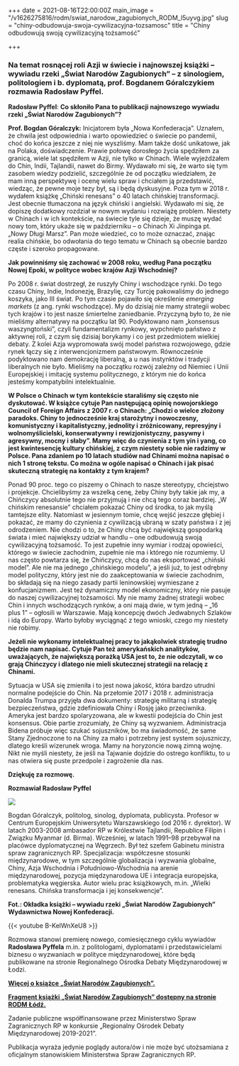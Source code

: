 +++
date = 2021-08-16T22:00:00Z
main_image = "/v1626275816/rodm/swiat_narodow_zagubionych_RODM_l5uyvg.jpg"
slug = "chiny-odbudowuja-swoja-cywilizacyjna-tozsamosc"
title = "Chiny odbudowują swoją cywilizacyjną tożsamość"

+++
### **Na temat rosnącej roli Azji w świecie i najnowszej książki – wywiadu rzeki „Świat Narodów Zagubionych” – z sinologiem, politologiem i b. dyplomatą, prof. Bogdanem Góralczykiem rozmawia Radosław Pyffel.**

**Radosław Pyffel**: **Co skłoniło Pana to publikacji najnowszego wywiadu rzeki „Świat Narodów Zagubionych”?**

**Prof. Bogdan Góralczyk:** Inicjatorem była „Nowa Konfederacja”. Uznałem, że chwila jest odpowiednia i warto opowiedzieć o świecie po pandemii, choć do końca jeszcze z niej nie wyszliśmy. Mam także dość unikatowe, jak na Polaka, doświadczenie. Prawie połowę dorosłego życia spędziłem za granicą, wiele lat spędziłem w Azji, nie tylko w Chinach. Wiele wyjeżdżałem do Chin, Indii, Tajlandii, nawet do Birmy. Wydawało mi się, że warto się tym zasobem wiedzy podzielić, szczególnie że od początku wiedziałem, że mam inną perspektywę i ocenę wielu spraw i chciałem ją przedstawić, wiedząc, że pewne moje tezy był, są i będą dyskusyjne. Poza tym w 2018 r. wydałem książkę „Chiński renesans” o 40 latach chińskiej transformacji. Jest obecnie tłumaczona na język chiński i angielski. Wydawało mi się, że dopiszę dodatkowy rozdział w nowym wydaniu i rozwiążę problem. Niestety w Chinach i w ich kontekście, na świecie tyle się dzieje, że muszę wydać nowy tom, który ukaże się w październiku – o Chinach Xi Jinpinga pt. „Nowy Długi Marsz”. Pan może wiedzieć, co to może oznaczać, znając realia chińskie, bo odwołania do tego tematu w Chinach są obecnie bardzo częste i szeroko propagowane.

**Jak powinniśmy się zachować w 2008 roku, według Pana początku Nowej Epoki, w polityce wobec krajów Azji Wschodniej?**

Po 2008 r. świat dostrzegł, że ruszyły Chiny i wschodzące rynki. Do tego czasu Chiny, Indie, Indonezję, Brazylię, czy Turcję pakowaliśmy do jednego koszyka, jako III świat. Po tym czasie pojawiło się określenie _emerging markets_ (z ang. rynki wschodzące). My do dzisiaj nie mamy strategii wobec tych krajów i to jest nasze śmiertelne zaniedbanie. Przyczyną było to, że nie mieliśmy alternatywy na początku lat 90. Podyktowano nam „konsensus waszyngtoński”, czyli fundamentalizm rynkowy, wypchnięto państwo z aktywnej roli, z czym się dzisiaj borykamy i co jest przedmiotem wielkiej debaty. Z kolei Azja wypromowała swój model państwa rozwojowego, gdzie rynek łączy się z interwencjonizmem państwowym. Równocześnie podyktowano nam demokrację liberalną, a u nas instynktów i tradycji liberalnych nie było. Mieliśmy na początku rozwój zależny od Niemiec i Unii Europejskiej i imitację systemu politycznego, z którym nie do końca jesteśmy kompatybilni intelektualnie.

**W Polsce o Chinach w tym kontekście staraliśmy się często nie dyskutować. W książce cytuje Pan następującą opinię nowojorskiego Council of Foreign Affairs z 2007 r. o Chinach: „Chodzi o wielce złożony paradoks. Chiny to jednocześnie kraj starożytny i nowoczesny, komunistyczny i kapitalistyczny, jednolity i zróżnicowany, represyjny i wolnomyślicielski, konserwatywny i rewizjonistyczny, pasywny i agresywny, mocny i słaby”. Mamy więc do czynienia z tym yin i yang, co jest kwintesencję kultury chińskiej, z czym niestety sobie nie radzimy w Polsce. Pana zdaniem po 10 latach studiów nad Chinami można napisać o nich 1 stronę tekstu. Co można w ogóle napisać o Chinach i jak pisać skuteczną strategię na kontakty z tym krajem?**

Ponad 90 proc. tego co piszemy o Chinach to nasze stereotypy, chciejstwo i projekcje. Chcielibyśmy za wszelką cenę, żeby Chiny były takie jak my, a Chińczycy absolutnie tego nie przyjmują i nie chcą tego coraz bardziej. „W chińskim renesansie” chciałem pokazać Chiny od środka, to jak myślą tamtejsze elity. Natomiast w jesiennym tomie, chcę wejść jeszcze głębiej i pokazać, ze mamy do czynienia z cywilizacją ubraną w szaty państwa i z jej odrodzeniem. Nie chodzi o to, że Chiny chcą być największą gospodarką świata i mieć największy udział w handlu – one odbudowują swoją cywilizacyjną tożsamość. To jest zupełnie inny wymiar i rodzaj opowieści, którego w świecie zachodnim, zupełnie nie ma i którego nie rozumiemy. U nas często powtarza się, że Chińczycy, chcą do nas eksportować „chiński model”. Ale nie ma jednego „chińskiego modelu”, a jeśli już, to jest odrębny model polityczny, który jest nie do zaakceptowania w świecie zachodnim, bo składają się na niego zasady partii leninowskiej wymieszane z konfucjanizmem. Jest też dynamiczny model ekonomiczny, który nie pasuje do naszej cywilizacyjnej tożsamości. My nie mamy żadnej strategii wobec Chin i innych wschodzących rynków, a oni mają dwie, w tym jedną – „16 plus 1” – ogłosili w Warszawie. Mają koncepcję dwóch Jedwabnych Szlaków i idą do Europy. Warto byłoby wyciągnąć z tego wnioski, czego my niestety nie robimy.

**Jeżeli nie wykonamy intelektualnej pracy to jakąkolwiek strategię trudno będzie nam napisać. Cytuje Pan też amerykańskich analityków, uważających, że największą porażką USA jest to, że nie odczytali, w co grają Chińczycy i dlatego nie mieli skutecznej strategii na relację z Chinami.**

Sytuacja w USA się zmieniła i to jest nowa jakość, która bardzo utrudni normalne podejście do Chin. Na przełomie 2017 i 2018 r. administracja Donalda Trumpa przyjęła dwa dokumenty: strategię militarną i strategię bezpieczeństwa, gdzie zdefiniowała Chiny i Rosję jako przeciwnika. Ameryka jest bardzo spolaryzowana, ale w kwestii podejścia do Chin jest konsensus. Obie partie zrozumiały, że Chiny są wyzwaniem. Administracja Bidena próbuje więc szukać sojuszników, bo ma świadomość, że same Stany Zjednoczone to na Chiny za mało i potrzebny jest system sojuszniczy, dlatego kreśli wizerunek wroga. Mamy na horyzoncie nową zimną wojnę. Nikt nie myśli niestety, że jeśli na Tajwanie dojdzie do ostrego konfliktu, to u nas otwiera się puste przedpole i zagrożenie dla nas.

**Dziękuję za rozmowę.**

**Rozmawiał Radosław Pyffel**

![](https://res.cloudinary.com/inspro/image/upload/v1607688824/rodm/bogdan-goralczyk_fu1zpi.jpg)

Bogdan Góralczyk, politolog, sinolog, dyplomata, publicysta. Profesor w Centrum Europejskim Uniwersytetu Warszawskiego (od 2016 r. dyrektor). W latach 2003-2008 ambasador RP w Królestwie Tajlandii, Republice Filipin i Związku Myanmar (d. Birma). Wcześniej, w latach 1991–98 przebywał na placówce dyplomatycznej na Węgrzech. Był też szefem Gabinetu ministra spraw zagranicznych RP. Specjalizacja: współczesne stosunki międzynarodowe, w tym szczególnie globalizacja i wyzwania globalne, Chiny, Azja Wschodnia i Południowo-Wschodnia na arenie międzynarodowej, pozycja międzynarodowa UE i integracja europejska, problematyka węgierska. Autor wielu prac książkowych, m.in. „Wielki renesans. Chińska transformacja i jej konsekwencje”.

**Fot.: Okładka książki – wywiadu rzeki „Świat Narodów Zagubionych” Wydawnictwa Nowej Konfederacji.**

{{< youtube B-KelWnXeU8 >}}

Rozmowa stanowi premierę nowego, comiesięcznego cyklu wywiadów **Radosława Pyffela** m.in. z politologami, dyplomatami i przedstawicielami biznesu o wyzwaniach w polityce międzynarodowej, które będą publikowane na stronie Regionalnego Ośrodka Debaty Międzynarodowej w Łodzi.

[**Więcej o książce „Świat Narodów Zagubionych”.**](https://nowakonfederacja.pl/produkt/swiat-narodow-zagubionych/ "https://nowakonfederacja.pl/produkt/swiat-narodow-zagubionych/")

[**Fragment książki „Świat Narodów Zagubionych” dostępny na stronie RODM Łódź.**](https://www.rodm-lodz.pl/aktualnosci/b-goralczyk-n-kolodynska-magdziarz-swiat-narodow-zagubionych/ "https://www.rodm-lodz.pl/aktualnosci/b-goralczyk-n-kolodynska-magdziarz-swiat-narodow-zagubionych/")

Zadanie publiczne współfinansowane przez Ministerstwo Spraw Zagranicznych RP w konkursie „Regionalny Ośrodek Debaty Międzynarodowej 2019-2021”.

Publikacja wyraża jedynie poglądy autora/ów i nie może być utożsamiana z oficjalnym stanowiskiem Ministerstwa Spraw Zagranicznych RP.